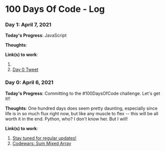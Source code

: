 # 100 Days Of Code - Log

### Day 1: April 7, 2021

**Today's Progress**: JavaScript

**Thoughts**:

**Link(s) to work**:

1. []()
2. [Day 0 Tweet](https://twitter.com/kimmy_codes/status/1379454499828342793?s=20)

### Day 0: April 6, 2021

**Today's Progress**: Committing to the #100DaysOfCode challenge. Let's get it!!

**Thoughts**: One hundred days does seem pretty daunting, especially since life is in so much flux right now, but like any muscle to flex -- this will be all worth it in the end. Python, who? I don't know her. But I will!

**Link(s) to work**:

1. [Stay tuned for regular updates!](https://twitter.com/kimmy_codes)
2. [Codewars: Sum Mixed Array](https://www.codewars.com/kata/57eaeb9578748ff92a000009)
